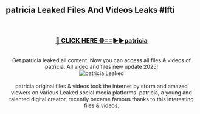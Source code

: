 ## patricia Leaked Files And Videos Leaks #lfti
<br>
<div align="center">
<h3><a href="https://watchclip.my.id/patricia" rel="nofollow">🔴 CLICK HERE 🌐==►►patricia</a></h3>
<br>
Get patricia leaked all content. Now you can access all files & videos of patricia. All video and files new update 2025!
<br>
<a href="https://watchclip.my.id/patricia" rel="nofollow" data-target="animated-image.originalLink"><img src="https://i.ibb.co.com/WyWwxjT/player-gif2.gif" alt="patricia Leaked" style="max-width: 100%; display: inline-block;" data-target="animated-image.originalImage"></a>
<br><br>
patricia original files & videos took the internet by storm and amazed viewers on various Leaked social media platforms. patricia, a young and talented digital creator, recently became famous thanks to this interesting files & videos.
</div>
<br>